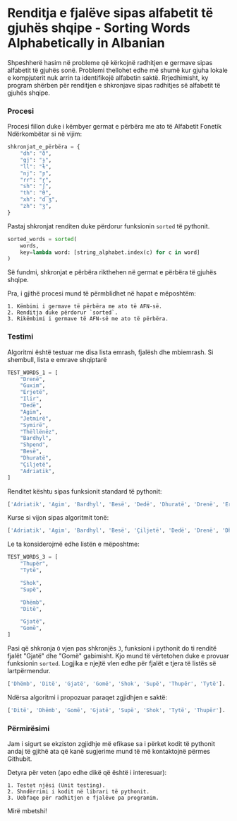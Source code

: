 # Renditja e fjalëve sipas alfabetit të gjuhës shqipe - Sorting Words Alphabetically in Albanian

Shpeshherë hasim në probleme që kërkojnë radhitjen e germave sipas alfabetit të gjuhës sonë. 
Problemi thellohet edhe më shumë kur gjuha lokale e kompjuterit nuk arrin ta identifikojë alfabetin saktë.
Rrjedhimisht, ky program shërben për renditjen e shkronjave sipas radhitjes së alfabetit të gjuhës shqipe.

### Procesi
Procesi fillon duke i këmbyer germat e përbëra me ato të Alfabetit Fonetik Ndërkombëtar si në vijim:
```python
shkronjat_e_përbëra = {
    "dh": "ð",
    "gj": "ɟ",
    "ll": "ɫ",
    "nj": "ɲ",
    "rr": "r̪",
    "sh": "ʃ",
    "th": "θ",
    "xh": "d͡ʒ",
    "zh": "ʒ",
}
```

Pastaj shkronjat renditen duke përdorur funksionin `sorted` të pythonit.

```python
sorted_words = sorted(
    words,
    key=lambda word: [string_alphabet.index(c) for c in word]
)
```

Së fundmi, shkronjat e përbëra rikthehen në germat e përbëra të gjuhës shqipe.

Pra, i gjithë procesi mund të përmblidhet në hapat e mëposhtëm:

    1. Këmbimi i germave të përbëra me ato të AFN-së.
    2. Renditja duke përdorur `sorted`.
    3. Rikëmbimi i germave të AFN-së me ato të përbëra.


### Testimi
Algoritmi është testuar me disa lista emrash, fjalësh dhe mbiemrash. Si shembull, lista e emrave shqiptarë

```python
TEST_WORDS_1 = [
    "Drenë",
    "Guxim",
    "Erjetë",
    "Ilir",
    "Dedë",
    "Agim",
    "Jetmirë",
    "Symirë",
    "Thëllënëz",
    "Bardhyl",
    "Shpend",
    "Besë",
    "Dhuratë",
    "Çiljetë",
    "Adriatik",
]
```

Renditet kështu sipas funksionit standard të pythonit:
```python
['Adriatik', 'Agim', 'Bardhyl', 'Besë', 'Dedë', 'Dhuratë', 'Drenë', 'Erjetë', 'Guxim', 'Ilir', 'Jetmirë', 'Shpend', 'Symirë', 'Thëllënëz', 'Çiljetë'].
```

Kurse si vijon sipas algoritmit tonë:
```python
['Adriatik', 'Agim', 'Bardhyl', 'Besë', 'Çiljetë', 'Dedë', 'Drenë', 'Dhuratë', 'Erjetë', 'Guxim', 'Ilir', 'Jetmirë', 'Symirë', 'Shpend', 'Thëllënëz']. 
```

Le ta konsiderojmë edhe listën e mëposhtme:

```python
TEST_WORDS_3 = [
    "Thupër",
    "Tytë",

    "Shok",
    "Supë",

    "Dhëmb",
    "Ditë",

    "Gjatë",
    "Gomë",
]
```

Pasi që shkronja `O` vjen pas shkronjës `J`, funksioni i pythonit do ti renditë fjalët "Gjatë" dhe "Gomë" gabimisht. Kjo mund të vërtetohen duke e provuar funksionin `sorted`.
Logjika e njejtë vlen edhe për fjalët e tjera të listës së lartpërmendur.
```python
['Dhëmb', 'Ditë', 'Gjatë', 'Gomë', 'Shok', 'Supë', 'Thupër', 'Tytë'].
```

Ndërsa algoritmi i propozuar paraqet zgjidhjen e saktë:
```python
['Ditë', 'Dhëmb', 'Gomë', 'Gjatë', 'Supë', 'Shok', 'Tytë', 'Thupër']. 
```

### Përmirësimi
Jam i sigurt se ekziston zgjidhje më efikase sa i përket kodit të pythonit andaj
të gjithë ata që kanë sugjerime mund të më kontaktojnë përmes Githubit.

Detyra për veten (apo edhe dikë që është i interesuar): 
    
    1. Testet njësi (Unit testing).
    2. Shndërrimi i kodit në librari të pythonit. 
    3. Uebfaqe për radhitjen e fjalëve pa programim.

Mirë mbetshi!

